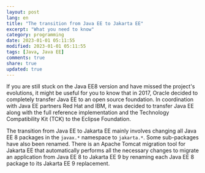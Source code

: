 ```yaml
---
layout: post
lang: en
title: "The transition from Java EE to Jakarta EE"
excerpt: "What you need to know"
category: programming
date: 2023-01-01 05:11:55
modified: 2023-01-01 05:11:55
tags: [Java, Java EE]
comments: true
share: true
updated: true
---
```


If you are still stuck on the Java EE8 version and have missed the project's evolutions, it might be useful for you to know that in 2017, Oracle decided to completely transfer Java EE to an open source foundation. In coordination with Java EE partners Red Hat and IBM, it was decided to transfer Java EE along with the full reference implementation and the Technology Compatibility Kit (TCK) to the Eclipse Foundation.

The transition from Java EE to Jakarta EE mainly involves changing all Java EE 8 packages in the `javax.*` namespace to `jakarta.*`. Some sub-packages have also been renamed. There is an Apache Tomcat migration tool for Jakarta EE that automatically performs all the necessary changes to migrate an application from Java EE 8 to Jakarta EE 9 by renaming each Java EE 8 package to its Jakarta EE 9 replacement.


